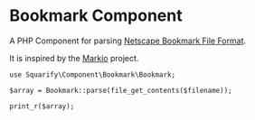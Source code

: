 Bookmark Component
==================

A PHP Component for parsing [Netscape Bookmark File Format](http://msdn.microsoft.com/en-us/library/aa753582\(v=vs.85\).aspx).

It is inspired by the [Markio](https://github.com/spajus/markio) project.

    use Squarify\Component\Bookmark\Bookmark;

    $array = Bookmark::parse(file_get_contents($filename));

    print_r($array);

